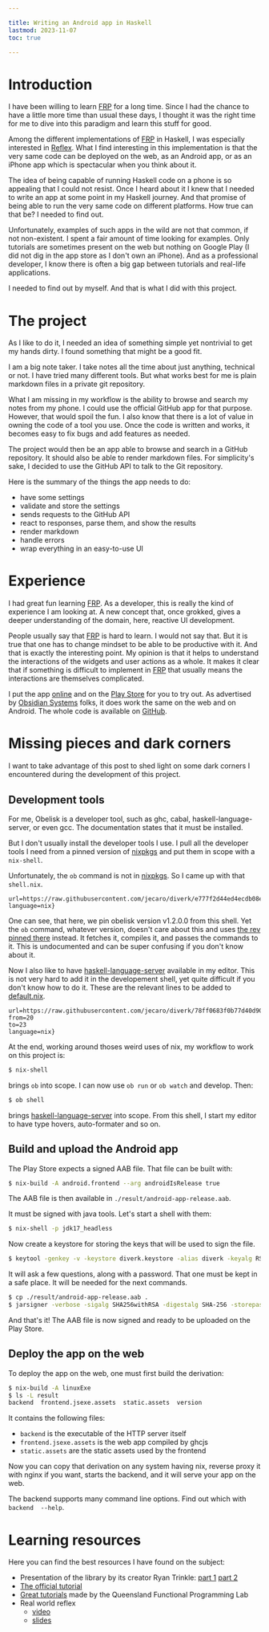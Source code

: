 ```yaml
---

title: Writing an Android app in Haskell
lastmod: 2023-11-07
toc: true

---
```


# Introduction

I have been willing to learn [FRP] for a long time. Since I had the chance to 
have a little more time than usual these days, I thought it was the right time 
for me to dive into this paradigm and learn this stuff for good.

Among the different implementations of [FRP] in Haskell, I was especially 
interested in [Reflex]. What I find interesting in this implementation is that 
the very same code can be deployed on the web, as an Android app, or as an 
iPhone app which is spectacular when you think about it.

The idea of being capable of running Haskell code on a phone is so appealing 
that I could not resist. Once I heard about it I knew that I needed to write an 
app at some point in my Haskell journey. And that promise of being able to run 
the very same code on different platforms. How true can that be? I needed to 
find out.

Unfortunately, examples of such apps in the wild are not that common, if not 
non-existent. I spent a fair amount of time looking for examples. Only 
tutorials are sometimes present on the web but nothing on Google Play (I did 
not dig in the app store as I don't own an iPhone). And as a professional 
developer, I know there is often a big gap between tutorials and real-life 
applications.

I needed to find out by myself. And that is what I did with this project.

# The project

As I like to do it, I needed an idea of something simple yet nontrivial to get 
my hands dirty. I found something that might be a good fit.

I am a big note taker. I take notes all the time about just anything, technical 
or not. I have tried many different tools. But what works best for me is plain 
markdown files in a private git repository.

What I am missing in my workflow is the ability to browse and search my notes 
from my phone. I could use the official GitHub app for that purpose. However, 
that would spoil the fun. I also know that there is a lot of value in owning 
the code of a tool you use. Once the code is written and works, it becomes easy 
to fix bugs and add features as needed.

The project would then be an app able to browse and search in a GitHub 
repository. It should also be able to render markdown files. For simplicity's 
sake, I decided to use the GitHub API to talk to the Git repository.

Here is the summary of the things the app needs to do:

- have some settings
- validate and store the settings
- sends requests to the GitHub API
- react to responses, parse them, and show the results
- render markdown
- handle errors
- wrap everything in an easy-to-use UI

# Experience

I had great fun learning [FRP]. As a developer, this is really the kind of 
experience I am looking at. A new concept that, once grokked, gives a deeper 
understanding of the domain, here, reactive UI development.

People usually say that [FRP] is hard to learn. I would not say that. But it is 
true that one has to change mindset to be able to be productive with it. And 
that is exactly the interesting point. My opinion is that it helps to 
understand the interactions of the widgets and user actions as a whole. It 
makes it clear that if something is difficult to implement in [FRP] that 
usually means the interactions are themselves complicated.

I put the app [online](https://diverk.quillet.org) and on the [Play 
Store](https://play.google.com/store/apps/details?id=org.jecaro.diverk)
for you to try out. As advertised by [Obsidian Systems][obsidian] folks, it 
does work the same on the web and on Android. The whole code is available on 
[GitHub](https://github.com/jecaro/diverk).

# Missing pieces and dark corners

I want to take advantage of this post to shed light on some dark corners I 
encountered during the development of this project.

## Development tools

For me, Obelisk is a developer tool, such as ghc, cabal, 
haskell-language-server, or even gcc. The documentation states that it must be 
installed.

But I don't usually install the developer tools I use. I pull all the developer 
tools I need from a pinned version of [nixpkgs] and put them in scope with a 
`nix-shell`.

Unfortunately, the `ob` command is not in [nixpkgs]. So I came up with that 
`shell.nix`.

```{.get
url=https://raw.githubusercontent.com/jecaro/diverk/e777f2d44ed4ecdb08ed8f2b3c832d327bea7611/shell.nix
language=nix}
```

One can see, that here, we pin obelisk version v1.2.0.0 from this shell. Yet 
the `ob` command, whatever version, doesn't care about this and uses [the rev 
pinned there](https://github.com/jecaro/diverk/blob/main/.obelisk/impl/github.json) 
instead. It fetches it, compiles it, and passes the commands to it. This is 
undocumented and can be super confusing if you don't know about it.

Now I also like to have [haskell-language-server][HLS] available in my editor. 
This is not very hard to add it in the developement shell, yet quite difficult 
if you don't know how to do it. These are the relevant lines to be added to 
[default.nix](https://github.com/jecaro/diverk/blob/78ff0683f0b77d40d907ff19f4a9771c5406957a/default.nix#L20).

```{.get
url=https://raw.githubusercontent.com/jecaro/diverk/78ff0683f0b77d40d907ff19f4a9771c5406957a/default.nix
from=20
to=23
language=nix}
```

At the end, working around thoses weird uses of nix, my workflow to work on 
this project is:

```bash
$ nix-shell
```

brings `ob` into scope. I can now use `ob run` or `ob watch` and develop. Then:

```bash
$ ob shell
```

brings [haskell-language-server][HLS] into scope. From this shell, I start my 
editor to have type hovers, auto-formater and so on.

## Build and upload the Android app

The Play Store expects a signed AAB file. That file can be built with:

```bash
$ nix-build -A android.frontend --arg androidIsRelease true
```

The AAB file is then available in `./result/android-app-release.aab`.

It must be signed with java tools. Let's start a shell with them:

```bash
$ nix-shell -p jdk17_headless
```

Now create a keystore for storing the keys that will be used to sign the file.

```bash
$ keytool -genkey -v -keystore diverk.keystore -alias diverk -keyalg RSA -keysize 2048 -validity 10000
```

It will ask a few questions, along with a password. That one must be kept in a 
safe place. It will be needed for the next commands.

```bash
$ cp ./result/android-app-release.aab .
$ jarsigner -verbose -sigalg SHA256withRSA -digestalg SHA-256 -storepass the-passord-given-to-keytool -keystore diverk.keystore ./android-app-release.aab diverk
```

And that's it! The AAB file is now signed and ready to be uploaded on the Play 
Store.

## Deploy the app on the web

To deploy the app on the web, one must first build the derivation:

```bash
$ nix-build -A linuxExe
$ ls -L result
backend  frontend.jsexe.assets  static.assets  version
```

It contains the following files:

- `backend` is the executable of the HTTP server itself
- `frontend.jsexe.assets` is the web app compiled by ghcjs
- `static.assets` are the static assets used by the frontend

Now you can copy that derivation on any system having nix, reverse proxy it 
with nginx if you want, starts the backend, and it will serve your app on the 
web.

The backend supports many command line options. Find out which with `backend 
--help`.

# Learning resources

Here you can find the best resources I have found on the subject:

- Presentation of the library by its creator Ryan Trinkle: [part 
  1](https://www.youtube.com/watch?v=mYvkcskJbc4) [part 
  2](https://www.youtube.com/watch?v=3qfc9XFVo2c)
- [The official tutorial](https://reflex-frp.org/tutorial)
- [Great tutorials](https://qfpl.io/projects/reflex/) made by the Queensland 
  Functional Programming Lab
- Real world reflex
  - [video](https://www.youtube.com/watch?v=dNBUDAU9sv4)
  - [slides](https://github.com/mightybyte/real-world-reflex/blob/master/index.md)

[FRP]: https://en.wikipedia.org/wiki/Functional_reactive_programming
[HLS]: https://github.com/haskell/haskell-language-server
[Reflex]: https://reflex-frp.org/
[nixpkgs]: https://github.com/NixOS/nixpkgs
[obsidian]: https://obsidian.systems/

